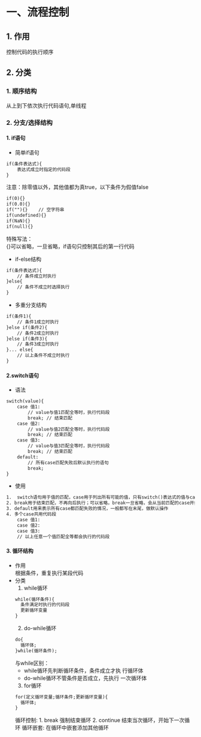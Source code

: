 # 一、流程控制
## 1. 作用
控制代码的执行顺序
## 2. 分类
### 1. 顺序结构
从上到下依次执行代码语句,单线程
### 2. 分支/选择结构
#### 1. if语句
* 简单if语句
```html
if(条件表达式){
    表达式成立时指定的代码段
}
```
注意：除零值以外，其他值都为真true，以下条件为假值false
```html
if(0){}
if(0.0){}
if(""){}    // 空字符串
if(undefined){}
if(NaN){}
if(null){}
```
特殊写法：  
    {}可以省略，一旦省略，if语句只控制其后的第一行代码
* if-else结构
```html
if(条件表达式){
    // 条件成立时执行
}else{
    // 条件不成立时选择执行
}
```
* 多重分支结构
```html
if(条件1){
    // 条件1成立时执行
}else if(条件2){
    // 条件2成立时执行
}else if(条件3){
    // 条件3成立时执行
}... else{
    // 以上条件不成立时执行    
}
```
#### 2.switch语句
* 语法
```html
switch(value){
    case 值1:
        // value与值1匹配全等时，执行代码段
        break; // 结束匹配
    case 值2:
        // value与值2匹配全等时，执行代码段
        break; // 结束匹配    
    case 值3:
        // value与值3匹配全等时，执行代码段
        break; // 结束匹配
    default:
        // 所有case匹配失败后默认执行的语句
        break;
}
```
* 使用
```html
1.  switch语句用于值的匹配，case用于列出所有可能的值，只有switch()表达式的值与case的值匹配全等时，才会执行case对应的代码段
2. break用于结束匹配，不再向后执行；可以省略，break一旦省略，会从当前匹配的case开始，向后执行所有的代码语句，直至结束或碰到break跳出
3. default用来表示所有case都匹配失败的情况，一般都写在末尾，做默认操作
4. 多个case共用代码段  
    case 值1:
    case 值2:
    case 值3:
    // 以上任意一个值匹配全等都会执行的代码段
```
#### 3. 循环结构
* 作用  
    根据条件，重复执行某段代码
* 分类  
    1. while循环
    ```html
    while(循环条件){
      条件满足时执行的代码段
      更新循环变量
    }
    ```
    2. do-while循环
    ```html
    do{
      循环体;  
    }while(循环条件);
    ```
    与while区别：
    * while循环先判断循环条件，条件成立才执     行循环体
    * do-while循环不管条件是否成立，先执行      一次循环体
    3. for循环
    ```html
    for(定义循环变量;循环条件;更新循环变量){
      循环体;
  }
    ```
    循环控制:
        1. break 强制结束循环
        2. continue 结束当次循环，开始下一次循环
    循环嵌套:
        在循环中嵌套添加其他循环
     
    
    